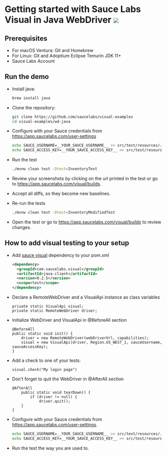# Getting started with Sauce Labs Visual in Java WebDriver [![](https://badgen.net/badge/Run%20this%20/README/5B3ADF?icon=https://runme.dev/img/logo.svg)](https://runme.dev/api/runme?repository=git%40github.com%3Asaucelabs%2Fvisual-examples.git)

## Prerequisites

- For macOS Ventura: Git and Homebrew
- For Linux: Git and Adoptium Eclipse Temurin JDK 11+
- Sauce Labs Account

## Run the demo

- Install java:
  ```sh { name=java }
  brew install java
  ```

- Clone the repository:
  ```sh { name=clone }
  git clone https://github.com/saucelabs/visual-examples
  cd visual-examples/wd-java
  ```

- Configure with your Sauce credentials from https://app.saucelabs.com/user-settings
  ```sh { name=set-credentials }
  echo SAUCE_USERNAME=__YOUR_SAUCE_USERNAME__ >> src/test/resources/.env
  echo SAUCE_ACCESS_KEY=__YOUR_SAUCE_ACCESS_KEY__ >> src/test/resources/.env
  ```

- Run the test
  ```sh { name=mvn-run-test }
  ./mvnw clean test -Dtest=InventoryTest
  ```

- Review your screenshots by clicking on the url printed in the test or go to https://app.saucelabs.com/visual/builds.
- Accept all diffs, so they become new baselines.

- Re-run the tests
  ```sh { name=mvn-run-test-modified }
  ./mvnw clean test -Dtest=InventoryModifiedTest
  ```

- Open the test or go to https://app.saucelabs.com/visual/builds to review changes.

## How to add visual testing to your setup

- Add [sauce visual](https://central.sonatype.com/artifact/com.saucelabs.visual/java-client) dependency
  to your pom.xml
  ```xml
  <dependency>
    <groupId>com.saucelabs.visual</groupId>
    <artifactId>java-client</artifactId>
    <version>0.2.5</version>
    <scope>test</scope>
  </dependency>
  ```

- Declare a RemoteWebDriver and a VisualApi instance as class variables
  ```
  private static VisualApi visual;
  private static RemoteWebDriver driver;
  ```

- Initialize WebDriver and VisualApi in @BeforeAll section
  ```
  @BeforeAll
  public static void init() {
      driver = new RemoteWebDriver(webDriverUrl, capabilities);
      visual = new VisualApi(driver, Region.US_WEST_1, sauceUsername, sauceAccessKey);
  }
  ```

- Add a check to one of your tests:
  ```
  visual.check("My login page")
  ```

- Don't forget to quit the WebDriver in @AfterAll section
  ```
  @AfterAll
      public static void tearDown() {
          if (driver != null) {
              driver.quit();
      }
  }
  ```

- Configure with your Sauce credentials from https://app.saucelabs.com/user-settings.
  ```sh
  echo SAUCE_USERNAME=__YOUR_SAUCE_USERNAME__ >> src/test/resources/.env
  echo SAUCE_ACCESS_KEY=__YOUR_SAUCE_ACCESS_KEY__ >> src/test/resources/.env
  ```

- Run the test the way you are used to.
